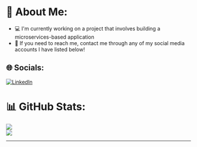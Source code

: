 <!--
**diaas14/diaas14** is a ✨ _special_ ✨ repository because its `README.md` (this file) appears on your GitHub profile.

Here are some ideas to get you started:

- 🔭 I’m currently working on ...
- 🌱 I’m currently learning ...
- 👯 I’m looking to collaborate on ...
- 🤔 I’m looking for help with ...
- 💬 Ask me about ...
- 📫 How to reach me: ...
- 😄 Pronouns: ...
- ⚡ Fun fact: ...
-->

# 💫 About Me:
- 💻 I'm currently working on a project that involves building a microservices-based application
- 💬 If you need to reach me, contact me through any of my social media accounts I have listed below!


## 🌐 Socials:
[![LinkedIn](https://img.shields.io/badge/LinkedIn-%230077B5.svg?logo=linkedin&logoColor=white)](https://linkedin.com/in/diya-s-4832301a8)

# 📊 GitHub Stats:
![](https://github-readme-streak-stats.herokuapp.com/?user=diaas14&theme=omni&hide_border=true)<br/>
![](https://github-readme-stats.vercel.app/api/top-langs/?username=diaas14&theme=omni&hide_border=true&include_all_commits=false&count_private=false&layout=compact)

---
